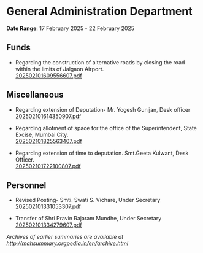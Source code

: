 # General Administration Department

**Date Range**: 17 February 2025 - 22 February 2025


## Funds
- Regarding the construction of alternative roads by closing the road within the limits of Jalgaon Airport.\
  [202502101609556607.pdf](https://gr.maharashtra.gov.in/Site/Upload/Government%20Resolutions/English/202502101609556607.pdf)

## Miscellaneous
- Regarding extension of Deputation- Mr. Yogesh Gunijan, Desk officer\
  [202502101614350907.pdf](https://gr.maharashtra.gov.in/Site/Upload/Government%20Resolutions/English/202502101614350907.pdf)

- Regarding allotment of space for the office of the Superintendent, State Excise, Mumbai City.\
  [202502101825563407.pdf](https://gr.maharashtra.gov.in/Site/Upload/Government%20Resolutions/English/202502101825563407.pdf)

- Regarding extension of time to deputation. Smt.Geeta Kulwant, Desk Officer.\
  [202502101722100807.pdf](https://gr.maharashtra.gov.in/Site/Upload/Government%20Resolutions/English/202502101722100807.pdf)

## Personnel
- Revised Posting- Smti. Swati S. Vichare, Under Secretary\
  [202502101331053307.pdf](https://gr.maharashtra.gov.in/Site/Upload/Government%20Resolutions/English/202502101331053307.pdf)

- Transfer of Shri Pravin Rajaram Mundhe, Under Secretary\
  [202502101334279607.pdf](https://gr.maharashtra.gov.in/Site/Upload/Government%20Resolutions/English/202502101334279607.pdf)


*Archives of earlier summaries are available at http://mahsummary.orgpedia.in/en/archive.html*